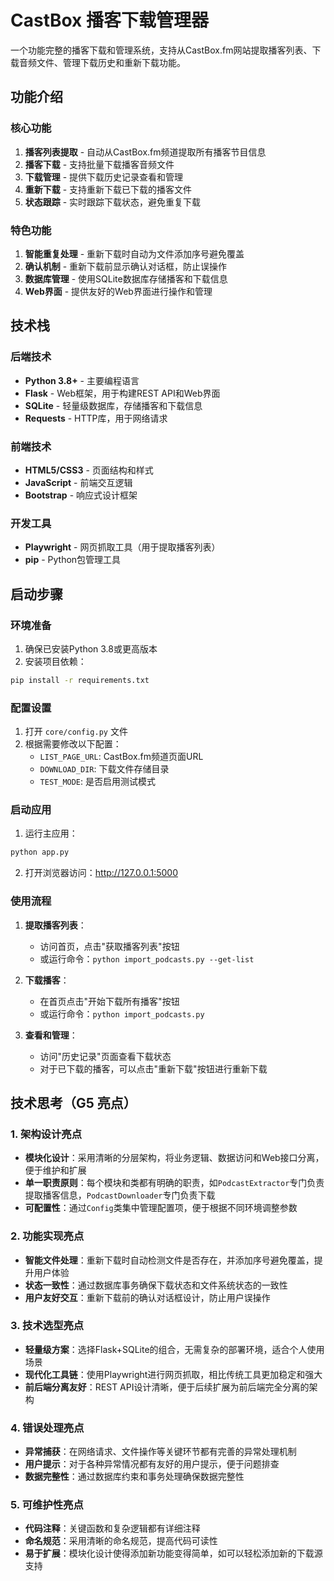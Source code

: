 # CastBox 播客下载管理器

一个功能完整的播客下载和管理系统，支持从CastBox.fm网站提取播客列表、下载音频文件、管理下载历史和重新下载功能。

## 功能介绍

### 核心功能
1. **播客列表提取** - 自动从CastBox.fm频道提取所有播客节目信息
2. **播客下载** - 支持批量下载播客音频文件
3. **下载管理** - 提供下载历史记录查看和管理
4. **重新下载** - 支持重新下载已下载的播客文件
5. **状态跟踪** - 实时跟踪下载状态，避免重复下载

### 特色功能
1. **智能重复处理** - 重新下载时自动为文件添加序号避免覆盖
2. **确认机制** - 重新下载前显示确认对话框，防止误操作
3. **数据库管理** - 使用SQLite数据库存储播客和下载信息
4. **Web界面** - 提供友好的Web界面进行操作和管理

## 技术栈

### 后端技术
- **Python 3.8+** - 主要编程语言
- **Flask** - Web框架，用于构建REST API和Web界面
- **SQLite** - 轻量级数据库，存储播客和下载信息
- **Requests** - HTTP库，用于网络请求

### 前端技术
- **HTML5/CSS3** - 页面结构和样式
- **JavaScript** - 前端交互逻辑
- **Bootstrap** - 响应式设计框架

### 开发工具
- **Playwright** - 网页抓取工具（用于提取播客列表）
- **pip** - Python包管理工具

## 启动步骤

### 环境准备
1. 确保已安装Python 3.8或更高版本
2. 安装项目依赖：
```bash
pip install -r requirements.txt
```

### 配置设置
1. 打开 `core/config.py` 文件
2. 根据需要修改以下配置：
   - `LIST_PAGE_URL`: CastBox.fm频道页面URL
   - `DOWNLOAD_DIR`: 下载文件存储目录
   - `TEST_MODE`: 是否启用测试模式

### 启动应用
1. 运行主应用：
```bash
python app.py
```

2. 打开浏览器访问：http://127.0.0.1:5000

### 使用流程
1. **提取播客列表**：
   - 访问首页，点击"获取播客列表"按钮
   - 或运行命令：`python import_podcasts.py --get-list`

2. **下载播客**：
   - 在首页点击"开始下载所有播客"按钮
   - 或运行命令：`python import_podcasts.py`

3. **查看和管理**：
   - 访问"历史记录"页面查看下载状态
   - 对于已下载的播客，可以点击"重新下载"按钮进行重新下载

## 技术思考（G5 亮点）

### 1. 架构设计亮点
- **模块化设计**：采用清晰的分层架构，将业务逻辑、数据访问和Web接口分离，便于维护和扩展
- **单一职责原则**：每个模块和类都有明确的职责，如`PodcastExtractor`专门负责提取播客信息，`PodcastDownloader`专门负责下载
- **可配置性**：通过`Config`类集中管理配置项，便于根据不同环境调整参数

### 2. 功能实现亮点
- **智能文件处理**：重新下载时自动检测文件是否存在，并添加序号避免覆盖，提升用户体验
- **状态一致性**：通过数据库事务确保下载状态和文件系统状态的一致性
- **用户友好交互**：重新下载前的确认对话框设计，防止用户误操作

### 3. 技术选型亮点
- **轻量级方案**：选择Flask+SQLite的组合，无需复杂的部署环境，适合个人使用场景
- **现代化工具链**：使用Playwright进行网页抓取，相比传统工具更加稳定和强大
- **前后端分离友好**：REST API设计清晰，便于后续扩展为前后端完全分离的架构

### 4. 错误处理亮点
- **异常捕获**：在网络请求、文件操作等关键环节都有完善的异常处理机制
- **用户提示**：对于各种异常情况都有友好的用户提示，便于问题排查
- **数据完整性**：通过数据库约束和事务处理确保数据完整性

### 5. 可维护性亮点
- **代码注释**：关键函数和复杂逻辑都有详细注释
- **命名规范**：采用清晰的命名规范，提高代码可读性
- **易于扩展**：模块化设计使得添加新功能变得简单，如可以轻松添加新的下载源支持